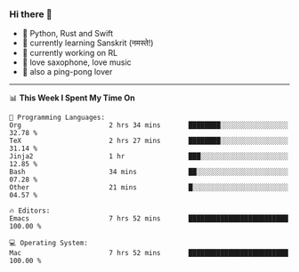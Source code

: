 ### Hi there 👋

- 📙 Python, Rust and Swift
- 🌱 currently learning Sanskrit (नमस्ते!)
- 🔭 currently working on RL
- 🎷 love saxophone, love music
- 🏓 also a ping-pong lover

<!--
**ZiqinGong/ZiqinGong** is a ✨ _special_ ✨ repository because its `README.md` (this file) appears on your GitHub profile.

Here are some ideas to get you started:

- 🔭 I’m currently working on ...
- 🌱 I’m currently learning ...
- 👯 I’m looking to collaborate on ...
- 🤔 I’m looking for help with ...
- 💬 Ask me about ...
- 📫 gongzq0301@sjtu.edu.cn
- 😄 Pronouns: ...
- ⚡ Fun fact: ...
-->

---

<!--START_SECTION:waka-->
📊 **This Week I Spent My Time On** 

```text
💬 Programming Languages: 
Org                      2 hrs 34 mins       ████████░░░░░░░░░░░░░░░░░   32.78 % 
TeX                      2 hrs 27 mins       ████████░░░░░░░░░░░░░░░░░   31.14 % 
Jinja2                   1 hr                ███░░░░░░░░░░░░░░░░░░░░░░   12.85 % 
Bash                     34 mins             ██░░░░░░░░░░░░░░░░░░░░░░░   07.28 % 
Other                    21 mins             █░░░░░░░░░░░░░░░░░░░░░░░░   04.57 % 

🔥 Editors: 
Emacs                    7 hrs 52 mins       █████████████████████████   100.00 % 

💻 Operating System: 
Mac                      7 hrs 52 mins       █████████████████████████   100.00 % 
```


<!--END_SECTION:waka-->
